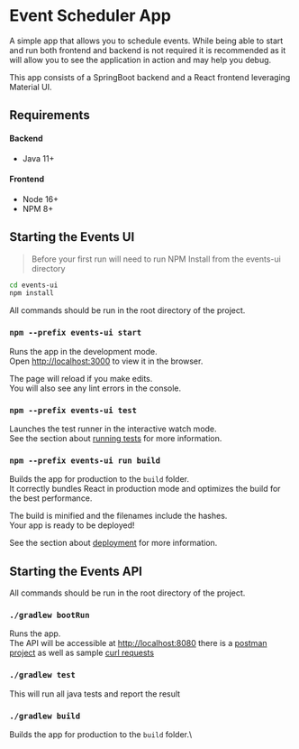 # Event Scheduler App
A simple app that allows you to schedule events. While being able to start and run both frontend and backend is not 
required it is recommended as it will allow you to see the application in action and may help you debug.

This app consists of a SpringBoot backend and a React frontend leveraging Material UI.

## Requirements
#### Backend
- Java 11+
#### Frontend
- Node 16+  
- NPM 8+  

## Starting the Events UI
> Before your first run will need to run NPM Install from the events-ui directory
```bash
cd events-ui
npm install
```

All commands should be run in the root directory of the project.

### `npm --prefix events-ui start`

Runs the app in the development mode.\
Open [http://localhost:3000](http://localhost:3000) to view it in the browser.

The page will reload if you make edits.\
You will also see any lint errors in the console.

### `npm --prefix events-ui test`

Launches the test runner in the interactive watch mode.\
See the section about [running tests](https://facebook.github.io/create-react-app/docs/running-tests) for more information.

### `npm --prefix events-ui run build`

Builds the app for production to the `build` folder.\
It correctly bundles React in production mode and optimizes the build for the best performance.

The build is minified and the filenames include the hashes.\
Your app is ready to be deployed!

See the section about [deployment](https://facebook.github.io/create-react-app/docs/deployment) for more information.

## Starting the Events API
All commands should be run in the root directory of the project.

### `./gradlew bootRun`
Runs the app.  
The API will be accessible at [http://localhost:8080](http://localhost:8080) 
there is a [postman project](events-api.postman_collection.json) as well as sample [curl requests](curl.text) 

### `./gradlew test`
This will run all java tests and report the result

### `./gradlew build`
Builds the app for production to the `build` folder.\